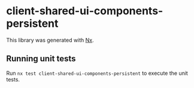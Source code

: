 # client-shared-ui-components-persistent

This library was generated with [Nx](https://nx.dev).

## Running unit tests

Run `nx test client-shared-ui-components-persistent` to execute the unit tests.
